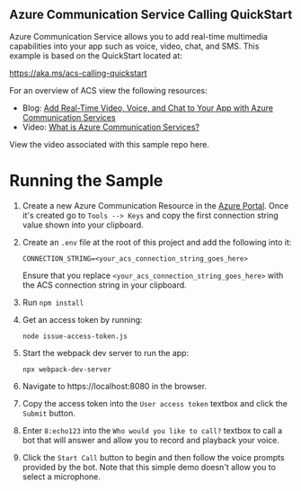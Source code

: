 ## Azure Communication Service Calling QuickStart

Azure Communication Service allows you to add real-time multimedia capabilities into your app such as voice, video, chat, and SMS. This example is based on the QuickStart located at:

https://aka.ms/acs-calling-quickstart

For an overview of ACS view the following resources:

* Blog: [Add Real-Time Video, Voice, and Chat to Your App with Azure Communication Services](https://blog.codewithdan.com/add-real-time-video-voice-and-chat-to-your-app-with-azure-communication-services/)
* Video: [What is Azure Communication Services?](https://www.youtube.com/watch?v=SM2Rgyi_0XU)

View the video associated with this sample repo here.

# Running the Sample

1. Create a new Azure Communication Resource in the [Azure Portal](https://portal.azure.com/?WT.mc_id=m365-0000-dwahlin). Once it's created go to `Tools --> Keys`  and copy the first connection string value shown into your clipboard. 
1. Create an `.env` file at the root of this project and add the following into it:

    `CONNECTION_STRING=<your_acs_connection_string_goes_here>`

    Ensure that you replace `<your_acs_connection_string_goes_here>` with the ACS connection string in your clipboard.

1. Run `npm install`
1. Get an access token by running:

    `node issue-access-token.js`

1. Start the webpack dev server to run the app:

    `npx webpack-dev-server`

1. Navigate to https://localhost:8080 in the browser.
1. Copy the access token into the `User access token` textbox and click the `Submit` button.
1. Enter `8:echo123` into the `Who would you like to call?` textbox to call a bot that will answer and allow you to record and playback your voice.
1. Click the `Start Call` button to begin and then follow the voice prompts provided by the bot. Note that this simple demo doesn't allow you to select a microphone.